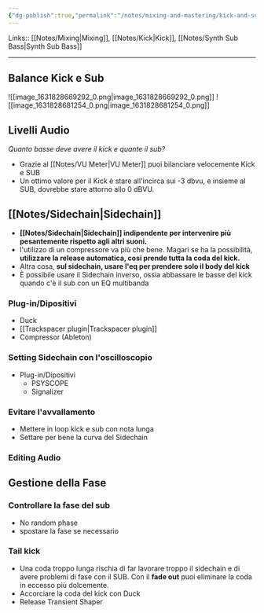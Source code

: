 ```yaml
---
{"dg-publish":true,"permalink":"/notes/mixing-and-mastering/kick-and-sub-mixing/"}
---
```


Links:: [[Notes/Mixing\|Mixing]], [[Notes/Kick\|Kick]], [[Notes/Synth Sub Bass\|Synth Sub Bass]]

---
## Balance Kick e Sub

![[image_1631828669292_0.png\|image_1631828669292_0.png]]
![[image_1631828681254_0.png\|image_1631828681254_0.png]]

## Livelli Audio

_Quanto basse deve avere il kick e quante il sub?_
- Grazie al [[Notes/VU Meter\|VU Meter]] puoi bilanciare velocemente Kick e SUB
- Un ottimo valore per il Kick è stare all'incirca sui -3 dbvu, e insieme al SUB, dovrebbe stare attorno allo 0 dBVU.

## [[Notes/Sidechain\|Sidechain]]

- **[[Notes/Sidechain\|Sidechain]] indipendente per intervenire più pesantemente rispetto agli altri suoni.**
- l'utilizzo di un compressore va più che bene. Magari se ha la possibilità, **utilizzare la release automatica, cosi prende tutta la coda del kick.** 
- Altra cosa, **sul sidechain, usare l'eq per prendere solo il body del kick** 
- È possibile usare il Sidechain inverso, ossia abbassare le basse del kick quando c'è il sub con un EQ multibanda

### Plug-in/Dipositivi

- Duck
- [[Trackspacer plugin\|Trackspacer plugin]]
- Compressor (Ableton)


### Setting Sidechain con l'oscilloscopio

- Plug-in/Dipositivi
	- PSYSCOPE
	- Signalizer

### Evitare l'avvallamento

- Mettere in loop kick e sub con nota lunga
- Settare per bene la curva del Sidechain

### Editing Audio


## Gestione della Fase

### Controllare la fase del sub

- No random phase
- spostare la fase se necessario

### Tail kick

- Una coda troppo lunga rischia di far lavorare troppo il sidechain e di avere problemi di fase con il SUB. Con il **fade out** puoi eliminare la coda in eccesso più dolcemente.
- Accorciare la coda del kick con Duck
- Release Transient Shaper


